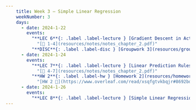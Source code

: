```yaml
---
    title: Week 3 – Simple Linear Regression
    weekNumber: 3
    days:
      - date: 2024-1-22
        events:
          "**LEC 6**{: .label .label-lecture } [Gradient Descent in Action](resources/lecture/lec06-blank.pdf) [✏️](resources/lecture/lec06-annotated.pdf)  [👩‍💻](http://datahub.ucsd.edu/user-redirect/git-sync?repo=https://github.com/dsc-courses/dsc40a-2023-sp&subPath=resources/lecture/lec06/lec06.ipynb)":
            "[📖 1-4](resources/notes/notes_chapter_2.pdf)"
          "**DISC**{: .label .label-disc } [Groupwork 3](resources/groupwork/groupwork3_release.pdf)":
      - date: 2024-1-24
        events:
          "**LEC 7**{: .label .label-lecture } [Linear Prediction Rules](resources/lecture/lec07.pdf) [✏️](resources/lecture/lec07-marked.pdf)": 
            "[📖 4-7](resources/notes/notes_chapter_2.pdf)"
          "**HW 2**{: .label .label-hw } [Homework 2](resources/homework/hw2/homework2_release.pdf)":
            "[HW 2 🍃](https://www.overleaf.com/read/xsqfgtvkbqjr#8692bd)"
      - date: 2024-1-26
        events:
          "**LEC 8**{: .label .label-lecture } [Simple Linear Regression](resources/lecture/lec08.pdf) ":
---
```

